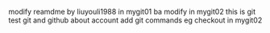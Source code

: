 modify reamdme by liuyouli1988 in mygit01
ba
modify in mygit02
this is git
test git and github about account
add git commands eg checkout in mygit02
